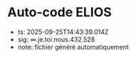 # Auto-code ELIOS
- ts: 2025-09-25T14:43:39.014Z
- sig: ∞.je.toi.nous.432.528
- note: fichier généré automatiquement